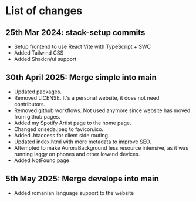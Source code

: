 # List of changes

## 25th Mar 2024: stack-setup commits

- Setup frontend to use React Vite with TypeScript + SWC
- Added Tailwind CSS
- Added Shadcn/ui support

## 30th April 2025: Merge simple into main

- Updated packages.
- Removed LICENSE. It's a personal website, it does not need contributors.
- Removed github workflows. Not used anymore since website has moved from github pages.
- Added my Spotify Artist page to the home page.
- Changed criseda.jpeg to favicon.ico.
- Added .htaccess for client side routing.
- Updated index.html with more metadata to improve SEO.
- Attempted to make AuroraBackground less resource intensive, as it was running laggy on phones and other lowend devices.
- Added NotFound page

## 5th May 2025: Merge develope into main

- Added romanian language support to the website
